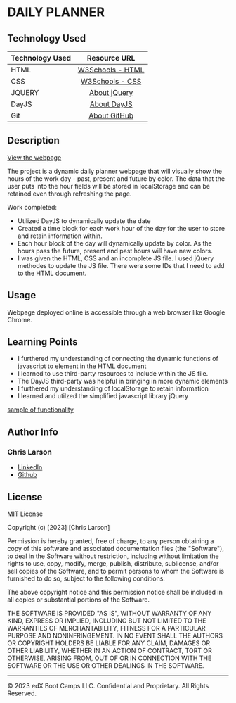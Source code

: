 # DAILY PLANNER

## Technology Used 

| Technology Used         | Resource URL           | 
| ------------- |:-------------:| 
| HTML    | [W3Schools - HTML](https://www.w3schools.com/html/html_intro.asp) | 
| CSS     | [W3Schools - CSS](https://www.w3schools.com/css/css_intro.asp)      | 
| JQUERY       | [About jQuery](https://jquery.com/)     |   
| DayJS       | [About DayJS](https://day.js.org/)     | 
| Git       | [About GitHub](https://git-scm.com/about)     |    

## Description 

[View the webpage](https://chlarson74.github.io/daily-planner)

The project is a dynamic daily planner webpage that will visually show the hours of the work day - past, present and future by color. The data that the user puts into the hour fields will be stored in localStorage and can be retained even through refreshing the page. 

Work completed:
- Utilized DayJS to dynamically update the date
- Created a time block for each work hour of the day for the user to store and retain information within.
- Each hour block of the day will dynamically update by color. As the hours pass the future, present and past hours will have new colors.
- I was given the HTML, CSS and an incomplete JS file. I used jQuery methodes to update the JS file. There were some IDs that I need to add to the HTML document.



## Usage 

Webpage deployed online is accessible through a web browser like Google Chrome.


## Learning Points 

- I furthered my understanding of connecting the dynamic functions of javascript to element in the HTML document
- I learned to use third-party resources to include within the JS file.
- The DayJS third-party was helpful in bringing in more dynamic elements
- I furthered my understanding of localStorage to retain information
- I learned and utilzed the simplified javascript library jQuery

[sample of functionality](./demo.gif)

## Author Info


### Chris Larson


* [LinkedIn](https://www.linkedin.com/in/christian-larson-6208a43b/)
* [Github](https://github.com/chlarson74)


## License
MIT License

Copyright (c) [2023] [Chris Larson]

Permission is hereby granted, free of charge, to any person obtaining a copy
of this software and associated documentation files (the "Software"), to deal
in the Software without restriction, including without limitation the rights
to use, copy, modify, merge, publish, distribute, sublicense, and/or sell
copies of the Software, and to permit persons to whom the Software is
furnished to do so, subject to the following conditions:

The above copyright notice and this permission notice shall be included in all
copies or substantial portions of the Software.

THE SOFTWARE IS PROVIDED "AS IS", WITHOUT WARRANTY OF ANY KIND, EXPRESS OR
IMPLIED, INCLUDING BUT NOT LIMITED TO THE WARRANTIES OF MERCHANTABILITY,
FITNESS FOR A PARTICULAR PURPOSE AND NONINFRINGEMENT. IN NO EVENT SHALL THE
AUTHORS OR COPYRIGHT HOLDERS BE LIABLE FOR ANY CLAIM, DAMAGES OR OTHER
LIABILITY, WHETHER IN AN ACTION OF CONTRACT, TORT OR OTHERWISE, ARISING FROM,
OUT OF OR IN CONNECTION WITH THE SOFTWARE OR THE USE OR OTHER DEALINGS IN THE
SOFTWARE.

---

© 2023 edX Boot Camps LLC. Confidential and Proprietary. All Rights Reserved.